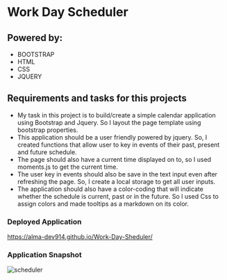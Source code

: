 # Work Day Scheduler 

## Powered by:
* BOOTSTRAP
* HTML
* CSS 
* JQUERY

## Requirements and tasks for this projects
* My task in this project is to build/create a simple calendar application using Bootstrap and Jquery. So I layout the page template using bootstrap properties.
* This application should be a user friendly powered by jquery. So, I created functions that allow user to key in events of their past, present and future schedule.
* The page should also have a current time displayed on to, so I used moments.js to get the current time.
* The user key in events should also be save in the text input even after refreshing the page. So, I create a local storage to get all user inputs.
* The application should also have a color-coding that will indicate whether the schedule is current, past or in the future. So I used Css to assign colors and made tooltips as a markdown on its color.

### Deployed Application
 https://alma-dev914.github.io/Work-Day-Sheduler/

 ### Application Snapshot


![scheduler](https://user-images.githubusercontent.com/65073138/137570814-f2d61658-2dda-4e6b-b495-f2e2c1e0d4ca.jpg)
